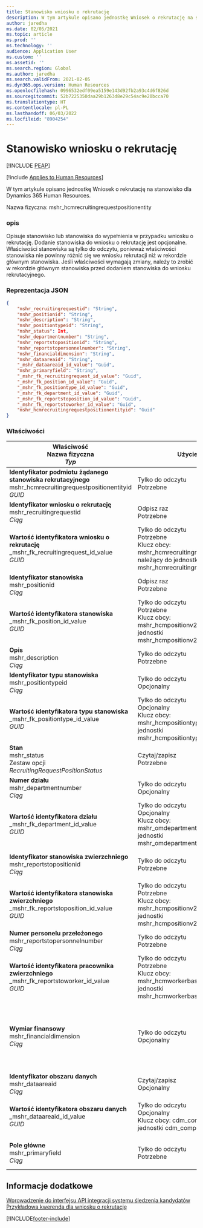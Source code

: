 ```yaml
---
title: Stanowisko wniosku o rekrutację
description: W tym artykule opisano jednostkę Wniosek o rekrutację na stanowisko dla Dynamics 365 Human Resources.
author: jaredha
ms.date: 02/05/2021
ms.topic: article
ms.prod: ''
ms.technology: ''
audience: Application User
ms.custom: ''
ms.assetid: ''
ms.search.region: Global
ms.author: jaredha
ms.search.validFrom: 2021-02-05
ms.dyn365.ops.version: Human Resources
ms.openlocfilehash: 0996532edf09ea5159e143d92fb2a93c4d6f826d
ms.sourcegitcommit: 52b7225350daa29b1263d8e29c54ac9e20bcca70
ms.translationtype: HT
ms.contentlocale: pl-PL
ms.lasthandoff: 06/03/2022
ms.locfileid: "8904254"
---
```

# <a name="recruiting-request-position"></a>Stanowisko wniosku o rekrutację


[!INCLUDE [PEAP](../includes/peap-1.md)]

[!include [Applies to Human Resources](../includes/applies-to-hr.md)]

W tym artykule opisano jednostkę Wniosek o rekrutację na stanowisko dla Dynamics 365 Human Resources.

Nazwa fizyczna: mshr_hcmrecruitingrequestpositionentity

### <a name="description"></a>opis

Opisuje stanowisko lub stanowiska do wypełnienia w przypadku wniosku o rekrutację. Dodanie stanowiska do wniosku o rekrutację jest opcjonalne. Właściwości stanowiska są tylko do odczytu, ponieważ właściwości stanowiska nie powinny różnić się we wniosku rekrutacji niż w rekordzie głównym stanowiska. Jeśli właściwości wymagają zmiany, należy to zrobić w rekordzie głównym stanowiska przed dodaniem stanowiska do wniosku rekrutacyjnego.

### <a name="json-representation"></a>Reprezentacja JSON
```json
{
    "mshr_recruitingrequestid": "String",
    "mshr_positionid": "String",
    "mshr_description": "String",
    "mshr_positiontypeid": "String",
    "mshr_status": Int,
    "mshr_departmentnumber": "String",
    "mshr_reportstopositionid": "String",
    "mshr_reportstopersonnelnumber": "String",
    "mshr_financialdimension": "String",
    "mshr_dataareaid": "String",
    "_mshr_dataareaid_id_value": "Guid",
    "mshr_primaryfield": "String",
    "_mshr_fk_recruitingrequest_id_value": "Guid",
    "_mshr_fk_position_id_value": "Guid",
    "_mshr_fk_positiontype_id_value": "Guid",
    "_mshr_fk_department_id_value": "Guid",
    "_mshr_fk_reportstoposition_id_value": "Guid",
    "_mshr_fk_reportstoworker_id_value": "Guid",
    "mshr_hcmrecruitingrequestpositionentityid": "Guid"
}
```

### <a name="properties"></a>Właściwości

| Właściwość<br>**Nazwa fizyczna**<br>**_Typ_** | Użycie | opis |
| --- | --- | --- |
| **Identyfikator podmiotu żądanego stanowiska rekrutacyjnego**<br>mshr_hcmrecruitingrequestpositionentityid<br>*GUID* | Tylko do odczytu<br>Potrzebne |    Wygenerowany przez system identyfikator rekordu stanowiska dla wniosku o rekrutację. |
| **Identyfikator wniosku o rekrutację**<br>mshr_recruitingrequestid<br>*Ciąg* | Odpisz raz<br>Potrzebne | Odczytywalny przez użytkownika unikatowy identyfikator wniosku o rekrutację. |
| **Wartość identyfikatora wniosku o rekrutację**<br>_mshr_fk_recruitingrequest_id_value<br>*GUID* | Tylko do odczytu<br>Potrzebne<br>Klucz obcy: mshr_hcmrecruitingrequestentityid należący do jednostki mshr_hcmrecruitingrequestentity | Wygenerowany przez system identyfikator wniosku rekrutacyjnego, do którego przypisane jest stanowisko. |
| **Identyfikator stanowiska**<br>mshr_positionid<br>*Ciąg* | Odpisz raz<br>Potrzebne | Odczytywalny przez użytkownika unikatowy identyfikator stanowiska. |
| **Wartość identyfikatora stanowiska**<br>_mshr_fk_position_id_value<br>*GUID* | Tylko do odczytu<br>Potrzebne<br>Klucz obcy: mshr_hcmpositionv2entityid jednostki mshr_hcmpositionv2entity | Wygenerowany przez system identyfikator stanowiska. |
| **Opis**<br>mshr_description<br>*Ciąg* | Tylko do odczytu<br>Potrzebne | Opis stanowiska. |
| **Identyfikator typu stanowiska**<br>mshr_positiontypeid<br>*Ciąg* | Tylko do odczytu<br>Opcjonalny | Czytelny dla użytkownika niepowtarzalny identyfikator typu pozycji dla tego stanowiska. |
| **Wartość identyfikatora typu stanowiska**<br>_mshr_fk_positiontype_id_value<br>*GUID* | Tylko do odczytu<br>Opcjonalny<br>Klucz obcy: mshr_hcmpositiontypeentityid jednostki mshr_hcmpositiontypeentity | Wygenerowany przez system unikalny identyfikator typu pozycji dla tej pozycji. |
| **Stan**<br>mshr_status<br>Zestaw opcji *RecruitingRequestPositionStatus* | Czytaj/zapisz<br>Potrzebne | Stan stanowiska w zgłoszeniu rekrutacyjnym. |
| **Numer działu**<br>mshr_departmentnumber<br>*Ciąg* | Tylko do odczytu<br>Opcjonalny<br> | Numer działu stanowiska. |
| **Wartość identyfikatora działu**<br>_mshr_fk_department_id_value<br>*GUID* | Tylko do odczytu<br>Opcjonalny<br>Klucz obcy: mshr_omdepartmententityid jednostki mshr_omdepartmententity | Wygenerowany przez system unikalny identyfikator działu stanowiska. |
| **Identyfikator stanowiska zwierzchniego**<br>mshr_reportstopositionid<br>*Ciąg* | Tylko do odczytu<br>Potrzebne | Czytelny dla użytkownika identyfikator stanowiska, do którego zgłasza się rekrutowane stanowisko w hierarchii organizacyjnej. |
| **Wartość identyfikatora stanowiska zwierzchniego**<br>_mshr_fk_reportstoposition_id_value<br>*GUID* | Tylko do odczytu<br>Potrzebne<br>Klucz obcy: mshr_hcmpositionv2entityid jednostki mshr_hcmpositionv2entity | Wygenerowany przez system identyfikator stanowiska, do którego przynależy stanowisko w procesie rekrutacji. |
| **Numer personelu przełożonego**<br>mshr_reportstopersonnelnumber<br>*Ciąg* | Tylko do odczytu<br>Potrzebne | Identyfikator pracownika, do którego ma być zgłaszany zatrudniony kandydat. |
| **Wartość identyfikatora pracownika zwierzchniego**<br>_mshr_fk_reportstoworker_id_value<br>*GUID* | Tylko do odczytu<br>Potrzebne<br>Klucz obcy: mshr_hcmworkerbaseentityid jednostki mshr_hcmworkerbaseentity | Wygenerowany przez system identyfikator pracownika, do którego ma być zgłaszany zatrudniony kandydat. |
| **Wymiar finansowy**<br>mshr_financialdimension<br>*Ciąg* | Tylko do odczytu<br>Opcjonalny | Wymiar finansowy (na przykład miejsce powstawania kosztów) przypisany do stanowiska. Wymiar finansowy jest przypisywany do każdej pozycji na firmę. Centra kosztów zdefiniowane w wymiarach są dostępne za pośrednictwem jednostki mshr_dimattributeomcostcenterentity. |
| **Identyfikator obszaru danych**<br>mshr_dataareaid<br>*Ciąg* | Czytaj/zapisz<br>Opcjonalny | Określa firmę (przedsiębiorstwo) dla wniosku o rekrutację na stanowisko. |
| **Wartość identyfikatora obszaru danych**<br>_mshr_dataareaid_id_value<br>*GUID* | Tylko do odczytu<br>Opcjonalny<br>Klucz obcy: cdm_companyid jednostki cdm_company obcej | Wygenerowana przez system wartość identyfikatora GUID identyfikująca osobę prawną (firmę) dla wniosku rekrutacyjnego na stanowisko. |
| **Pole główne**<br>mshr_primaryfield<br>*Ciąg* | Tylko do odczytu<br>Potrzebne | Łączenie wartości żądania rekrutacji i identyfikatora pozycji jako kolejna metoda unikalnej identyfikacji rekordu. |

## <a name="see-also"></a>Informacje dodatkowe

[Wprowadzenie do interfejsu API integracji systemu śledzenia kandydatów](hr-admin-integration-ats-api-introduction.md)<br>
[Przykładowa kwerenda dla wniosku o rekrutację](hr-admin-integration-ats-api-recruiting-request-example-query.md)



[!INCLUDE[footer-include](../includes/footer-banner.md)]
